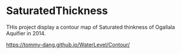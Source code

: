 # SaturatedThickness
THis project display a contour map of Saturated thinkness of Ogallala Aquifier in 2014.

https://tommy-dang.github.io/WaterLevel/Contour/
